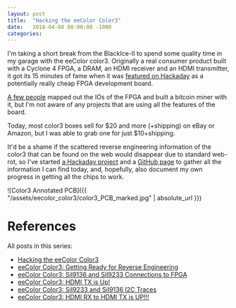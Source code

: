 ```yaml
---
layout: post
title:  "Hacking the eeColor Color3"
date:   2018-04-08 00:00:00 -1000
categories: 
---
```


I'm taking a short break from the BlackIce-II to spend some quality time in my garage with the eeColor color3. 
Originally a real consumer product built with a Cyclone 4 FPGA, a DRAM, an HDMI receiver and an HDMI transmitter, 
it got its 15 minutes of fame when it was 
[featured on Hackaday](https://hackaday.com/2013/05/08/hdmi-color-processing-board-used-as-an-fpga-dev-board-to-mine-bitcoins/) 
as a potentially really cheap FPGA development board. 

[A few people](http://www.taylorkillian.com/2013/04/using-fpga-of-eecolor-color3.html) mapped out the IOs of the FPGA 
and built a bitcoin miner with it, but I'm not aware of any projects that are using all the features of the board.

Today, most color3 boxes sell for $20 and more (+shipping) on eBay or Amazon, but I was able to grab one for just 
$10+shipping.

It'd be a shame if the scattered reverse engineering information of the color3 that can be found on the web would 
disappear due to standard web-rot, so I've started [a Hackaday project](https://hackaday.io/project/122480-eecolor-color3) 
and a [GitHub page](https://github.com/tomverbeure/color3) to gather all the information I can find today, and, 
hopefully, also document my own progress in getting all the chips to work.

![Color3 Annotated PCB]({{ "/assets/eecolor_color3/color3_PCB_marked.jpg" | absolute_url }})


# References

All posts in this series:

* [Hacking the eeColor Color3](/2018/04/08/Hacking-the-eeColor-Color3.html) 
* [eeColor Color3: Getting Ready for Reverse Engineering](/2018/04/09/Color3-Getting-Ready-for-Reverse-Engineering.html)
* [eeColor Color3: SiI9136 and SiI9233 Connections to FPGA](/2018/04/11/Color3-Sil9136-and-Sil9233-Connections-to-FPGA.html)
* [eeColor Color3: HDMI TX is Up!](/2018/04/15/Color3-HDMI-TX-is-Up.html)
* [eeColor Color3: SiI9233 and SiI9136 I2C Traces](/2018/04/22/Color3-Sil9233-and-Sil9136-I2C-Traces.html)
* [eeColor Color3: HDMI RX to HDMI TX is UP!!!](/2018/04/23/Color3-HDMI-RX-to-HDMI-TX-is-UP.html)
